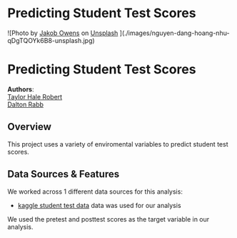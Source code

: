 <H1> Predicting Student Test Scores </H1>
![Photo by <a href="https://unsplash.com/@jakobowens1?utm_source=unsplash&utm_medium=referral&utm_content=creditCopyText">Jakob Owens</a> on <a href="https://unsplash.com/@halemade/likes?utm_source=unsplash&utm_medium=referral&utm_content=creditCopyText">Unsplash</a>
  ](./images/nguyen-dang-hoang-nhu-qDgTQOYk6B8-unsplash.jpg)

# Predicting Student Test Scores

**Authors**: <br>[Taylor Hale Robert](mailto:taylorhale11@gmail.com)
                <br>[Dalton Rabb](mailto:drabb138@gmail.com)


## Overview

This project uses a variety of enviromental variables to predict student test scores.

## Data Sources & Features

We worked across 1 different data sources for this analysis:

- [kaggle student test data](https://www.kaggle.com/spscientist/students-performance-in-exams) data was used for our analysis

We used the pretest and posttest scores as the target variable in our analysis.